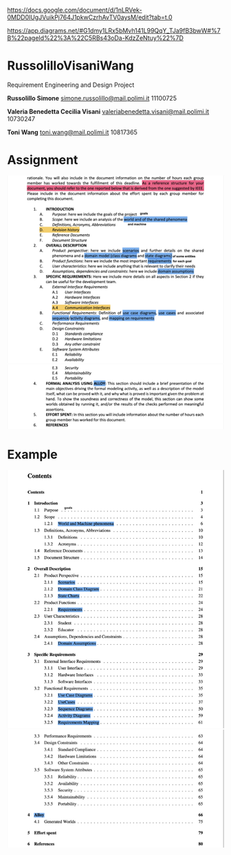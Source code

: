 https://docs.google.com/document/d/1nLRVek-0MDD0lUgJVuikPj764J1pkwCzrhAvTV0aysM/edit?tab=t.0

https://app.diagrams.net/#G1dmy1LRx5bMvh141L99QqY_TJa9fB3bwW#%7B%22pageId%22%3A%22C5RBs43oDa-KdzZeNtuy%22%7D

# RussolilloVisaniWang
Requirement Engineering and Design Project

**Russolillo Simone**
simone.russolillo@mail.polimi.it
11100725

**Valeria Benedetta Cecilia Visani**
valeriabenedetta.visani@mail.polimi.it
10730247

**Toni Wang**
toni.wang@mail.polimi.it
10817365

# Assignment
![](./README_images/assignment1.png)
![](./README_images/assignment2.png)

# Example
![](./README_images/example1.png)
![](./README_images/example2.png)

